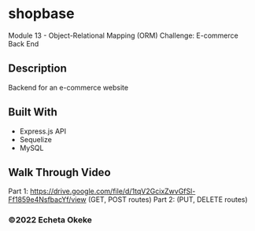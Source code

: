 # shopbase
Module 13 - Object-Relational Mapping (ORM) Challenge: E-commerce Back End

## Description
Backend for an e-commerce website 

## Built With
* Express.js API
* Sequelize
* MySQL

## Walk Through Video
Part 1: https://drive.google.com/file/d/1tqV2GcixZwvGfSl-Ff1859e4NsfbacYf/view (GET, POST routes)
Part 2: (PUT, DELETE routes)

### ©️2022 Echeta Okeke
